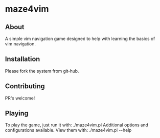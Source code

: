 # maze4vim
## About
A simple vim navigation game designed to help with learning the basics of vim navigation.

## Installation
Please fork the system from git-hub.

## Contributing
PR's welcome!

## Playing
To play the game, just run it with:
./maze4vim.pl
Additional options and configurations available.  View them with:
./maze4vim.pl --help

